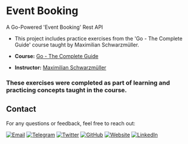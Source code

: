 # Event Booking

A Go-Powered 'Event Booking' Rest API 


- This project includes practice exercises from the 'Go - The Complete Guide' course taught by Maximilian Schwarzmüller. 

- **Course:** [Go - The Complete Guide](https://www.udemy.com/course/go-the-complete-guide/)
- **Instructor:** [Maximilian Schwarzmüller](https://www.udemy.com/user/maximilian-schwarzmuller/)

### These exercises were completed as part of learning and practicing concepts taught in the course.


## Contact

For any questions or feedback, feel free to reach out:

[![Email](https://img.shields.io/badge/Email-botsgalaxyofficial@gmail.com-brightgreen?style=flat-square&logo=appveyor)](mailto:your.email@example.com) [![Telegram](https://img.shields.io/badge/Telegram-%40PrimeAkash-brightgreen?style=flat-square&logo=telegram)](https://t.me/PrimeAkash) [![Twitter](https://img.shields.io/badge/Twitter-%40NhAkashOfficial-brightgreen?style=flat-square&logo=twitter)](https://twitter.com/NhAkashOfficial) [![GitHub](https://img.shields.io/badge/GitHub-botsgalaxy-brightgreen?style=flat-square&logo=github)](https://github.com/botsgalaxy) [![Website](https://img.shields.io/badge/Website-botsgalaxy.com-brightgreen?style=flat-square&logo=appveyor)](https://botsgalaxy.com) [![LinkedIn](https://img.shields.io/badge/LinkedIn-NasirHossainAkash-brightgreen?style=flat-square&logo=linkedin)](https://www.linkedin.com/in/NasirHossainAkash/)